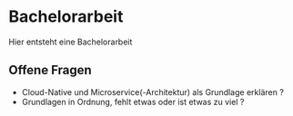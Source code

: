# Bachelorarbeit

Hier entsteht eine Bachelorarbeit

## Offene Fragen

- Cloud-Native und Microservice(-Architektur) als Grundlage erklären ?
- Grundlagen in Ordnung, fehlt etwas oder ist etwas zu viel ? 
